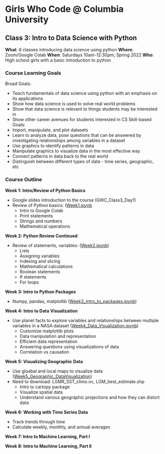 # Girls Who Code @ Columbia University
## Class 3: Intro to Data Science with Python

**What**: 8 classes introducing data science using python
**Where**: Zoom/Google Colab
**When**: Saturdays 10am-12:30pm; Spring 2022
**Who**: High school girls with a basic introduction to python

### **Course Learning Goals**
Broad Goals:
* Teach fundamentals of data science using python with an emphasis on its applications
* Show how data science is used to solve real world problems
* Show that data science is relevant to things students may be interested in
* Show other career avenues for students interested in CS
Skill-based Goals:
* Import, manipulate, and plot datasets
* Learn to analyze data, pose questions that can be answered by investigating relationships among variables in a dataset
* Use graphics to identify patterns in data
* Manipulate graphics to visualize data in the most effective way
* Connect patterns in data back to the real world
* Distinguish between different	types of data - time series, geographic, etc

### **Course Outline**

**Week 1: Intro/Review of Python Basics**
* Google slides introduction to the course (GWC_Class3_Day1)
* Review of Python basics: ([Week1.ipynb](https://colab.research.google.com/github/CU-GWC-Data-Science/classes/blob/main/Week1.ipynb)
  * Intro to Google Colab
  * Print statements
  * Strings and numbers
  * Mathematical operations

**Week 2: Python Review Continued**
* Review of statements, variables: ([Week2.ipynb](https://colab.research.google.com/github/CU-GWC-Data-Science/classes/blob/main/Week2_Objects_Booleans_Statements.ipynb)) 
  * Lists
  * Assigning variables
  * Indexing and slicing
  * Mathematical calculations
  * Boolean statements
  * If statements
  * For loops

**Week 3: Intro to Python Packages**
* Numpy, pandas, matplotlib ([Week3_Intro_to_packages.ipynb](https://colab.research.google.com/github/CU-GWC-Data-Science/classes/blob/main/Week3_Intro_to_packages.ipynb))

**Week 4: Intro to Data Visualization**
* Use planet facts to explore variables and relationships between multiple variables in a NASA dataset ([Week4_Data_Visualization.ipynb](https://colab.research.google.com/github/CU-GWC-Data-Science/classes/blob/main/Week4_Data_Visualization.ipynb))
  * Customize matplotlib plots
  * Data manipulation and representation
  * Efficient data representation
  * Answering questions using visualizations of data
  * Correlation vs causation

**Week 5: Visualizing Geographic Data**
* Use gloabal and local maps to visualize data ([Week5_Geographic_DataVisualization](https://colab.research.google.com/github/CU-GWC-Data-Science/classes/blob/main/Week5_Geographic_DataVisualization.ipynb))
* Need to download: LGMR_SST_climo.nc, LGM_best_estimate.shp
  * Intro to cartopy package
  * Visualize spatial data
  * Understand various geographic projections and how they can distort data

**Week 6: Working with Time Series Data**
* Track trends through time
* Calculate weekly, monthly, and annual averages

**Week 7: Intro to Machine Learning, Part I**

**Week 8: Intro to Machine Learning, Part II**


 
